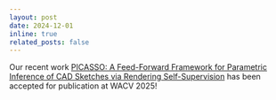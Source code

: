 ```yaml
---
layout: post
date: 2024-12-01
inline: true
related_posts: false
---
```


Our recent work [PICASSO: A Feed-Forward Framework for Parametric Inference of CAD Sketches via Rendering Self-Supervision](https://arxiv.org/abs/2407.13394) has been accepted for publication at WACV 2025!
